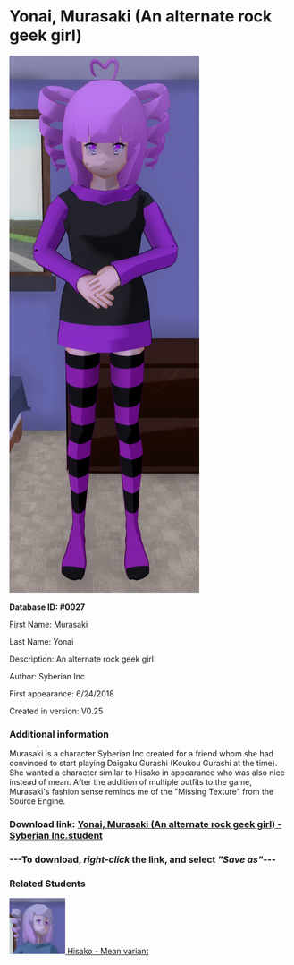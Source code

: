 # Yonai, Murasaki (An alternate rock geek girl)

<img src="../../Files/Images/Yonai, Murasaki (An alternate rock geek girl).png" title="Yonai, Murasaki (An alternate rock geek girl) - Syberian Inc">

**Database ID: #0027**

First Name: Murasaki

Last Name: Yonai

Description: An alternate rock geek girl

Author: Syberian Inc

First appearance: 6/24/2018

Created in version: V0.25

### Additional information

Murasaki is a character Syberian Inc created for a friend whom she had convinced to start playing Daigaku Gurashi (Koukou Gurashi at the time). She wanted a character similar to Hisako in appearance who was also nice instead of mean. After the addition of multiple outfits to the game, Murasaki's fashion sense reminds me of the "Missing Texture" from the Source Engine.

### Download link: <a href="https://raw.githubusercontent.com/Arbiter1223/Daigaku-Gurashi-Custom-Students/master/Files/Student%20Files/Yonai%2C%20Murasaki%20(An%20alternate%20rock%20geek%20girl)%20-%20Syberian%20Inc.student">Yonai, Murasaki (An alternate rock geek girl) - Syberian Inc.student</a>

### ---**To download, _right-click_ the link, and select _"Save as"_**---

### Related Students

<a href="Aoi, Hisako (A weeaboo bully).md"><img src="../../Files/Thumbs/Aoi, Hisako (A weeaboo bully).png" height="100" width="100" title="Aoi, Hisako (A weeaboo bully) - Syberian Inc, V1.00"></a><a href="Aoi, Hisako (A weeaboo bully).md"> Hisako - Mean variant</a>

